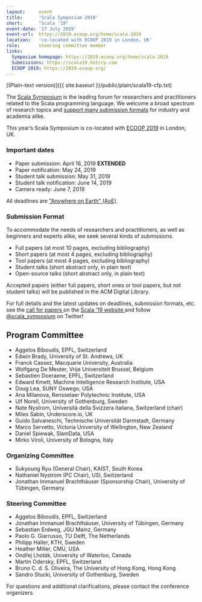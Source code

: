 ```yaml
---
layout:     event
title:      'Scala Symposium 2019'
short:      "Scala '19"
event-date: '17 July 2019'
event-url:  https://2019.ecoop.org/home/scala-2019
location:   'co-located with ECOOP 2019 in London, UK'
role:       steering committee member
links:
  Symposium homepage: https://2019.ecoop.org/home/scala-2019
  Submissions: https://scala19.hotcrp.com
  ECOOP 2019: https://2019.ecoop.org/
---
```


[(Plain-text version)]({{ site.baseurl }}/public/plain/scala19-cfp.txt)

The [Scala Symposium](https://2019.ecoop.org/home/scala-2019) is the leading forum for researchers and practitioners related to the Scala programming language. We welcome a broad spectrum of research topics and [support many submission formats](https://2019.ecoop.org/home/scala-2019#Call-for-Papers) for industry and academia alike.

This year’s Scala Symposium is co-located with [ECOOP 2019](https://2019.ecoop.org) in London, UK.


### Important dates

 * Paper submission: April 16, 2019 **EXTENDED**
 * Paper notification: May 24, 2019
 * Student talk submission: May 31, 2019
 * Student talk notification: June 14, 2019
 * Camera ready: June 7, 2019

All deadlines are ["Anywhere on Earth" (AoE)](https://www.timeanddate.com/worldclock/fixedtime.html?msg=Scala+2019+-+Paper+Submission+-+DEADLINE+EXTENDED%21&iso=20190416T00&p1=3399).


### Submission Format

To accommodate the needs of researchers and practitioners, as well as beginners and experts alike, we seek several kinds of submissions.

 * Full papers (at most 10 pages, excluding bibliography)
 * Short papers (at most 4 pages, excluding bibliography)
 * Tool papers (at most 4 pages, excluding bibliography)
 * Student talks (short abstract only, in plain text)
 * Open-source talks (short abstract only, in plain text)

Accepted papers (either full papers, short ones or tool papers, but not student talks) will be published in the ACM Digital Library.

For full details and the latest updates on deadlines, submission formats, etc. see the [call for papers ](https://2019.ecoop.org/home/scala-2019#Call-for-Papers) on the [Scala ‘19 website ](https://2019.ecoop.org/home/scala-2019/) and follow [@scala_symposium](https://twitter.com/scala_symposium) on Twitter!


## Program Committee

 * Aggelos Biboudis, EPFL, Switzerland
 * Edwin Brady, University of St. Andrews, UK
 * Franck Cassez, Macquarie University, Australia
 * Wolfgang De Meuter, Vrije Universiteit Brussel, Belgium
 * Sebastien Doeraene, EPFL, Switzerland
 * Edward Kmett, Machine Intelligence Research Institute, USA
 * Doug Lea, SUNY Oswego, USA
 * Ana Milanova, Rensselaer Polytechnic Institute, USA
 * Ulf Norell, University of Gothenburg, Sweden
 * Nate Nystrom, Università della Svizzera italiana, Switzerland (chair)
 * Miles Sabin, Underscore.io, UK
 * Guido Salvaneschi, Technische Universität Darmstadt, Germany
 * Marco Servetto, Victoria University of Wellington, New Zealand
 * Daniel Spiewak, SlamData, USA
 * Mirko Viroli, University of Bologna, Italy

### Organizing Committee

 * Sukyoung Ryu (General Chair), KAIST, South Korea
 * Nathaniel Nystrom (PC Chair), USI, Switzerland
 * Jonathan Immanuel Brachthäuser (Sponsorship Chair), University of Tübingen, Germany

### Steering Committee

 * Aggelos Biboudis, EPFL, Switzerland
 * Jonathan Immanuel Brachthäuser, University of Tübingen, Germany
 * Sebastian Erdweg, JGU Mainz, Germany
 * Paolo G. Giarrusso, TU Delft, The Netherlands
 * Philipp Haller, KTH, Sweden
 * Heather Miller, CMU, USA
 * Ondřej Lhoták, University of Waterloo, Canada
 * Martin Odersky, EPFL, Switzerland
 * Bruno C. d. S. Oliveira, The University of Hong Kong, Hong Kong
 * Sandro Stucki, University of Gothenburg, Sweden

For questions and additional clarifications, please contact the conference organizers.
